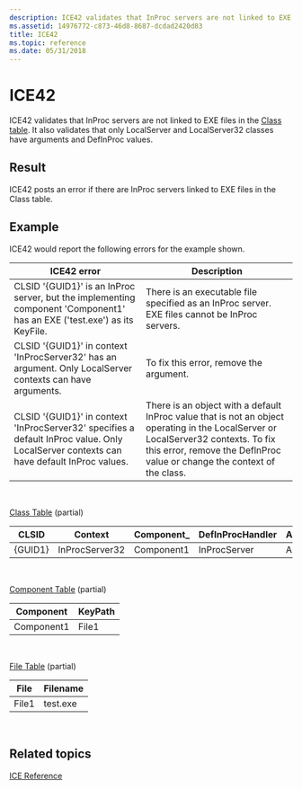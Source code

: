 ```yaml
---
description: ICE42 validates that InProc servers are not linked to EXE files in the Class table. It also validates that only LocalServer and LocalServer32 classes have arguments and DefInProc values.
ms.assetid: 14976772-c873-46d8-8687-dcdad2420d83
title: ICE42
ms.topic: reference
ms.date: 05/31/2018
---
```


# ICE42

ICE42 validates that InProc servers are not linked to EXE files in the [Class table](class-table.md). It also validates that only LocalServer and LocalServer32 classes have arguments and DefInProc values.

## Result

ICE42 posts an error if there are InProc servers linked to EXE files in the Class table.

## Example

ICE42 would report the following errors for the example shown.



| ICE42 error                                                                                                                             | Description                                                                                                                                                                                                               |
|-----------------------------------------------------------------------------------------------------------------------------------------|---------------------------------------------------------------------------------------------------------------------------------------------------------------------------------------------------------------------------|
| CLSID '{GUID1}' is an InProc server, but the implementing component 'Component1' has an EXE ('test.exe') as its KeyFile.                | There is an executable file specified as an InProc server. EXE files cannot be InProc servers.                                                                                                                            |
| CLSID '{GUID1}' in context 'InProcServer32' has an argument. Only LocalServer contexts can have arguments.                              | To fix this error, remove the argument.                                                                                                                                                                                   |
| CLSID '{GUID1}' in context 'InProcServer32' specifies a default InProc value. Only LocalServer contexts can have default InProc values. | There is an object with a default InProc value that is not an object operating in the LocalServer or LocalServer32 contexts. To fix this error, remove the DeflnProc value or change the context of the class.<br/> |



 

[Class Table](class-table.md) (partial)



| CLSID   | Context        | Component\_ | DefInProcHandler | Argument |
|---------|----------------|-------------|------------------|----------|
| {GUID1} | InProcServer32 | Component1  | InProcServer     | Arg      |



 

[Component Table](component-table.md) (partial)



| Component  | KeyPath |
|------------|---------|
| Component1 | File1   |



 

[File Table](file-table.md) (partial)



| File  | Filename |
|-------|----------|
| File1 | test.exe |



 

## Related topics

<dl> <dt>

[ICE Reference](ice-reference.md)
</dt> </dl>

 

 




